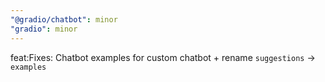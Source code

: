 ```yaml
---
"@gradio/chatbot": minor
"gradio": minor
---
```


feat:Fixes: Chatbot examples for custom chatbot + rename `suggestions` -> `examples`
